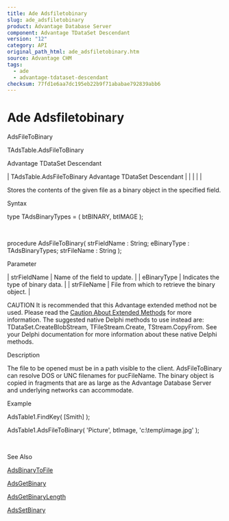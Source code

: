 ```yaml
---
title: Ade Adsfiletobinary
slug: ade_adsfiletobinary
product: Advantage Database Server
component: Advantage TDataSet Descendant
version: "12"
category: API
original_path_html: ade_adsfiletobinary.htm
source: Advantage CHM
tags:
  - ade
  - advantage-tdataset-descendant
checksum: 77fd1e6aa7dc195eb22b9f71ababae792839abb6
---
```


# Ade Adsfiletobinary

AdsFileToBinary

TAdsTable.AdsFileToBinary

Advantage TDataSet Descendant

| TAdsTable.AdsFileToBinary  Advantage TDataSet Descendant |  |  |  |  |

Stores the contents of the given file as a binary object in the specified field.

Syntax

type TAdsBinaryTypes = ( btBINARY, btIMAGE );

 

procedure AdsFileToBinary( strFieldName : String; eBinaryType : TAdsBinaryTypes; strFileName : String );

Parameter

| strFieldName | Name of the field to update. |
| eBinaryType | Indicates the type of binary data. |
| strFileName | File from which to retrieve the binary object. |

CAUTION It is recommended that this Advantage extended method not be used. Please read the [Caution About Extended Methods](ade_caution_about_extended_methods.md) for more information. The suggested native Delphi methods to use instead are: TDataSet.CreateBlobStream, TFileStream.Create, TStream.CopyFrom. See your Delphi documentation for more information about these native Delphi methods.

Description

The file to be opened must be in a path visible to the client. AdsFileToBinary can resolve DOS or UNC filenames for pucFileName. The binary object is copied in fragments that are as large as the Advantage Database Server and underlying networks can accommodate.

Example

AdsTable1.FindKey( [Smith] );

AdsTable1.AdsFileToBinary( 'Picture', btImage, 'c:\temp\image.jpg' );

 

See Also

[AdsBinaryToFile](ade_adsbinarytofile.md)

[AdsGetBinary](ade_adsgetbinary.md)

[AdsGetBinaryLength](ade_adsgetbinarylength.md)

[AdsSetBinary](ade_adssetbinary.md)

